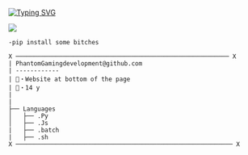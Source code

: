 [![Typing SVG](https://readme-typing-svg.herokuapp.com?lines=https%3A%2F%2Fphntmhosting.xyz)](https://git.io/typing-svg)

![](https://komarev.com/ghpvc/?PhantomGamingdevelopment&label=PROFILE-VIEWS)

`-pip install some bitches`
```
X ─────────────────────────────────────────────────────────── X
| PhantomGamingdevelopment@github.com                        
| ------------                                                 
| 📧・Website at bottom of the page
| 📝・14 y                                                   
|                                                            
|                                                            
├── Languages                                                
│   ├── .Py                                                  
│   ├── .Js                                                  
|   ├── .batch                                             
|   ├── .sh                                                  
X ──────────────────────────────────────────────────────────── X
```
